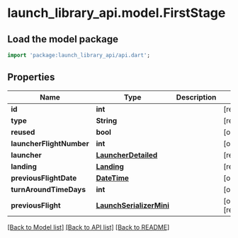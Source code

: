 # launch_library_api.model.FirstStage

## Load the model package
```dart
import 'package:launch_library_api/api.dart';
```

## Properties
Name | Type | Description | Notes
------------ | ------------- | ------------- | -------------
**id** | **int** |  | [readonly] 
**type** | **String** |  | [readonly] 
**reused** | **bool** |  | [optional] 
**launcherFlightNumber** | **int** |  | [optional] 
**launcher** | [**LauncherDetailed**](LauncherDetailed.md) |  | [readonly] 
**landing** | [**Landing**](Landing.md) |  | [readonly] 
**previousFlightDate** | [**DateTime**](DateTime.md) |  | [optional] 
**turnAroundTimeDays** | **int** |  | [optional] 
**previousFlight** | [**LaunchSerializerMini**](LaunchSerializerMini.md) |  | [optional] [readonly] 

[[Back to Model list]](../README.md#documentation-for-models) [[Back to API list]](../README.md#documentation-for-api-endpoints) [[Back to README]](../README.md)


